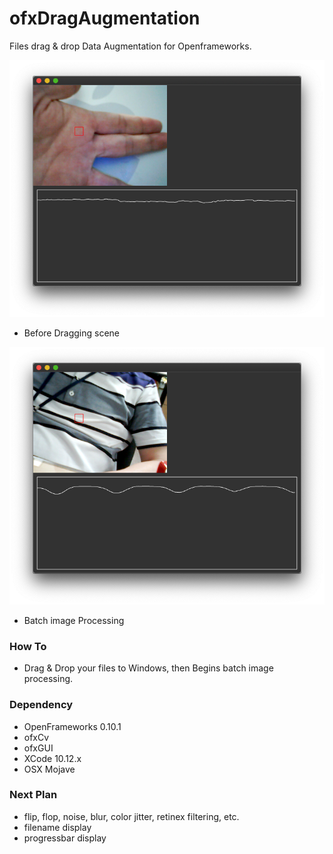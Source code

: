 # ofxDragAugmentation
Files drag &amp; drop Data Augmentation for Openframeworks.


![before drag example]( https://github.com/bemoregt/ofxROIHeartRate/blob/master/ofxROIHeartRate.png "ROIGraph")
- Before Dragging scene

![batch processing]( https://github.com/bemoregt/ofxROIHeartRate/blob/master/ScrShot%206.png "ROIGraph2")
- Batch image Processing

### How To
- Drag & Drop your files to Windows, then Begins batch image processing.

### Dependency
- OpenFrameworks 0.10.1
- ofxCv
- ofxGUI
- XCode 10.12.x
- OSX Mojave

### Next Plan
- flip, flop, noise, blur, color jitter, retinex filtering, etc.
- filename display
- progressbar display


